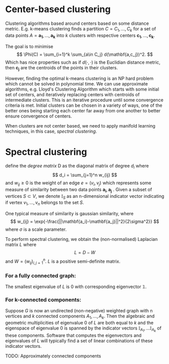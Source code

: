 # Center-based clustering

Clustering  algorithms based around centers based on some distance metric. E.g. k-means clustering finds a partition $C = {C_1,\dots,C_k}$ for a set of data points $A = {\mathbf{a_1},\dots,\mathbf{a_k}}$ into $k$ clusters with respective centers $\mathbf{c_1},\dots,\mathbf{c_k}$.

The goal is to minimise
$$
\Phi(C) = \sum_{i=1}^k \sum_{a\in C_j} d(\mathbf{a,c_j})^2.
$$
Which has nice properties such as if $d(\cdot,\cdot)$ is the Euclidian distance metric, then $\mathbf{c_j}$ are the centroids of the points in their clusters.

However, finding the optimal k-means clustering is an NP hard problem which cannot be solved in polynomial time. We can use approximate algorithms, e.g. Lloyd's Clustering Algorithm which starts with some initial set of centers, and iteratively replacing centers with centroids of intermediate clusters. This is an iterative procedure until some convergence criteria is met. 
Initial clusters can be chosen in a variety of ways, one of the better ones being starting each center far away from one another to better ensure convergence of centers.

When clusters are not center based, we need to apply manifold learning techniques, in this case, *spectral clustering*.

# Spectral clustering
define the *degree matrix* D as the diagonal matrix of degree $d_i$ where
$$
d_i = \sum_{j=1}^n w_{ij}
$$
and $w_{ij} \geq 0$ is the weight of an edge $e=(v_i,v_j)$ which represents some measure of similarity between two data points $\mathbf{a_i} , \mathbf{a_j}$ .
Given a subset of vertices $S \subset V$, we denote $\mathbb{I}_S$ as an n-dimensional indicator vector indicating if vertex $v_1,\dots,v_n$ belongs to the set $S$.

One typical measure of similarity is gaussian similarity, where
$$
w_{ij} = \exp{-\frac{||\mathbf{a_i}-\mathbf{a_j}||^2}{2\sigma^2}}
$$
where $\sigma$ is a scale parameter.

To perform spectral clustering, we obtain the (non-normalised) Laplacian matrix $L$ where
$$
L = D - W
$$
and $W = (w_{ij})_{i,j=1}^n$.
$L$ is a positive semi-definite matrix. 
### For a fully connected graph:
The smallest eigenvalue of $L$ is 0 with corresponding eigenvector $\mathbb{1}$.

### For k-connected components:
Suppose $G$ is now an undirected (non-negative) weighted graph with n vertices and $k$ connected components $A_1,\dots,A_k$. Then the algebraic and geometric multiplicities of eigenvalue 0 of $L$ are both equal to $k$ and the eigenspace of eigenvalue 0 is spanned by the indicator vectors $\mathbb{I}_{A_1}, \dots \mathbb{I}_{A_k}$ of these components.
Software that computes the eigenvectors and eigenvalues of $L$ will typically find a set of linear combinations of these indicator vectors.

TODO: Approximately connected components